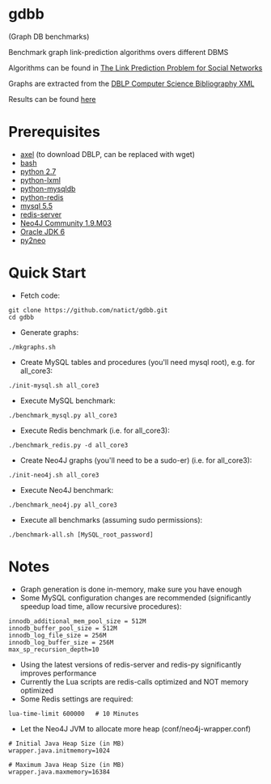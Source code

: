 gdbb
====
(Graph DB benchmarks)

Benchmark graph link-prediction algorithms overs different DBMS

Algorithms can be found in [The Link Prediction Problem for Social Networks](http://www.cs.cornell.edu/home/kleinber/link-pred.pdf)

Graphs are extracted from the [DBLP Computer Science Bibliography XML](http://dblp.uni-trier.de/xml/)

Results can be found [here](https://docs.google.com/spreadsheet/ccc?key=0AiFl0Xaks4G-dG9jZnJWWTF1cG5DZ0hjZk52d0JPMVE#gid=1)

Prerequisites
=============
* [axel](https://alioth.debian.org/projects/axel/) (to download DBLP, can be replaced with wget)
* [bash](http://tiswww.case.edu/php/chet/bash/bashtop.html)
* [python 2.7](http://www.python.org/getit/)
* [python-lxml](http://lxml.de/)
* [python-mysqldb](http://mysql-python.sourceforge.net/)
* [python-redis](https://github.com/andymccurdy/redis-py)
* [mysql 5.5](http://dev.mysql.com/downloads/mysql/)
* [redis-server](http://redis.io/topics/quickstart)
* [Neo4J Community 1.9.M03](http://www.neo4j.org/download)
* [Oracle JDK 6](http://www.oracle.com/technetwork/java/javase/downloads/index.html)
* [py2neo](http://py2neo.org/)

Quick Start
===========
* Fetch code:

```
git clone https://github.com/natict/gdbb.git
cd gdbb
```

* Generate graphs:

```
./mkgraphs.sh
```

* Create MySQL tables and procedures (you'll need mysql root), e.g. for all_core3:

```
./init-mysql.sh all_core3
  ```

* Execute MySQL benchmark:

```
./benchmark_mysql.py all_core3
```

* Execute Redis benchmark (i.e. for all_core3):

```
./benchmark_redis.py -d all_core3
```

* Create Neo4J graphs (you'll need to be a sudo-er) (i.e. for all_core3):

```
./init-neo4j.sh all_core3
```

* Execute Neo4J benchmark:

```
./benchmark_neo4j.py all_core3
```

* Execute all benchmarks (assuming sudo permissions):
```
./benchmark-all.sh [MySQL_root_password]
```

Notes
=====
* Graph generation is done in-memory, make sure you have enough
* Some MySQL configuration changes are recommended (significantly speedup load time, allow recursive procedures):

```
innodb_additional_mem_pool_size = 512M
innodb_buffer_pool_size = 512M
innodb_log_file_size = 256M
innodb_log_buffer_size = 256M
max_sp_recursion_depth=10
```

* Using the latest versions of redis-server and redis-py significantly improves performance
* Currently the Lua scripts are redis-calls optimized and NOT memory optimized
* Some Redis settings are required:

```
lua-time-limit 600000	# 10 Minutes
```

* Let the Neo4J JVM to allocate more heap (conf/neo4j-wrapper.conf)

```
# Initial Java Heap Size (in MB)
wrapper.java.initmemory=1024

# Maximum Java Heap Size (in MB)
wrapper.java.maxmemory=16384
```
